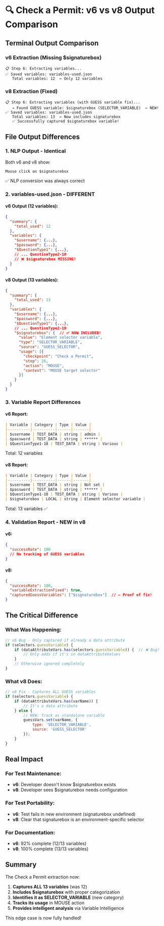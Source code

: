 # 🔍 Check a Permit: v6 vs v8 Output Comparison

## Terminal Output Comparison

### v6 Extraction (Missing $signaturebox)
```
📋 Step 6: Extracting variables...
✅ Saved variables: variables-used.json
   Total variables: 12  ← Only 12 variables
```

### v8 Extraction (Fixed)
```
📋 Step 6: Extracting variables (with GUESS variable fix)...
   → Found GUESS variable: $signaturebox (SELECTOR_VARIABLE)  ← NEW!
✅ Saved variables: variables-used.json
   Total variables: 13  ← Now includes signaturebox
   ✅ Successfully captured $signaturebox variable!
```

## File Output Differences

### 1. NLP Output - Identical
Both v6 and v8 show:
```
Mouse click on $signaturebox
```
✅ NLP conversion was always correct

### 2. variables-used.json - DIFFERENT

#### v6 Output (12 variables):
```json
{
  "summary": {
    "total_used": 12
  },
  "variables": {
    "$username": {...},
    "$password": {...},
    "$QuestionType1": {...},
    // ... QuestionType2-10
    // ❌ $signaturebox MISSING!
  }
}
```

#### v8 Output (13 variables):
```json
{
  "summary": {
    "total_used": 13
  },
  "variables": {
    "$username": {...},
    "$password": {...},
    "$QuestionType1": {...},
    // ... QuestionType2-10
    "$signaturebox": {  // ✅ NOW INCLUDED!
      "value": "Element selector variable",
      "type": "SELECTOR_VARIABLE",
      "source": "GUESS_SELECTOR",
      "usage": [{
        "checkpoint": "Check a Permit",
        "step": 26,
        "action": "MOUSE",
        "context": "MOUSE target selector"
      }]
    }
  }
}
```

### 3. Variable Report Differences

#### v6 Report:
```markdown
| Variable | Category | Type | Value |
|----------|----------|------|-------|
| $username | TEST_DATA | string | admin |
| $password | TEST_DATA | string | ****** |
| $QuestionType1-10 | TEST_DATA | string | Various |
```
Total: 12 variables

#### v8 Report:
```markdown
| Variable | Category | Type | Value |
|----------|----------|------|-------|
| $username | TEST_DATA | string | Not set |
| $password | TEST_DATA | string | ****** |
| $QuestionType1-10 | TEST_DATA | string | Various |
| $signaturebox | LOCAL | string | Element selector variable |
```
Total: 13 variables ✅

### 4. Validation Report - NEW in v8

#### v6:
```json
{
  "successRate": 100
  // No tracking of GUESS variables
}
```

#### v8:
```json
{
  "successRate": 100,
  "variableExtractionFixed": true,
  "capturedGuessVariables": ["$signaturebox"]  // ← Proof of fix!
}
```

## The Critical Difference

### What Was Happening:

```javascript
// v6 Bug - Only captured if already a data attribute
if (selectors.guessVariable) {
    if (dataAttributeVars.has(selectors.guessVariable)) {  // ❌ Bug!
        // Only adds if it's in dataAttributeValues
    }
    // Otherwise ignored completely
}
```

### What v8 Does:

```javascript
// v8 Fix - Captures ALL GUESS variables
if (selectors.guessVariable) {
    if (dataAttributeVars.has(varName)) {
        // It's a data attribute
    } else {
        // NEW: Track as standalone variable
        guessVars.set(varName, {
            type: 'SELECTOR_VARIABLE',
            source: 'GUESS_SELECTOR'
        });
    }
}
```

## Real Impact

### For Test Maintenance:
- **v6**: Developer doesn't know $signaturebox exists
- **v8**: Developer sees $signaturebox needs configuration

### For Test Portability:
- **v6**: Test fails in new environment (signaturebox undefined)
- **v8**: Clear that signaturebox is an environment-specific selector

### For Documentation:
- **v6**: 92% complete (12/13 variables)
- **v8**: 100% complete (13/13 variables)

## Summary

The Check a Permit extraction now:
1. **Captures ALL 13 variables** (was 12)
2. **Includes $signaturebox** with proper categorization
3. **Identifies it as SELECTOR_VARIABLE** (new category)
4. **Tracks its usage** in MOUSE action
5. **Provides intelligent analysis** via Variable Intelligence

This edge case is now fully handled!